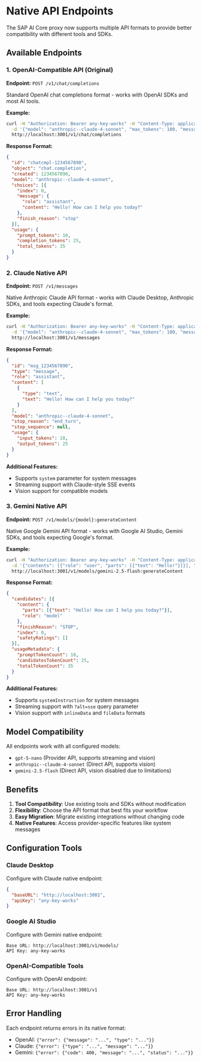 # Native API Endpoints

The SAP AI Core proxy now supports multiple API formats to provide better compatibility with different tools and SDKs.

## Available Endpoints

### 1. OpenAI-Compatible API (Original)
**Endpoint:** `POST /v1/chat/completions`

Standard OpenAI chat completions format - works with OpenAI SDKs and most AI tools.

**Example:**
```bash
curl -H "Authorization: Bearer any-key-works" -H "Content-Type: application/json" \
  -d '{"model": "anthropic--claude-4-sonnet", "max_tokens": 100, "messages": [{"role": "user", "content": "Hello!"}]}' \
  http://localhost:3001/v1/chat/completions
```

**Response Format:**
```json
{
  "id": "chatcmpl-1234567890",
  "object": "chat.completion",
  "created": 1234567890,
  "model": "anthropic--claude-4-sonnet",
  "choices": [{
    "index": 0,
    "message": {
      "role": "assistant",
      "content": "Hello! How can I help you today?"
    },
    "finish_reason": "stop"
  }],
  "usage": {
    "prompt_tokens": 10,
    "completion_tokens": 25,
    "total_tokens": 35
  }
}
```

### 2. Claude Native API
**Endpoint:** `POST /v1/messages`

Native Anthropic Claude API format - works with Claude Desktop, Anthropic SDKs, and tools expecting Claude's format.

**Example:**
```bash
curl -H "Authorization: Bearer any-key-works" -H "Content-Type: application/json" \
  -d '{"model": "anthropic--claude-4-sonnet", "max_tokens": 100, "messages": [{"role": "user", "content": "Hello!"}]}' \
  http://localhost:3001/v1/messages
```

**Response Format:**
```json
{
  "id": "msg_1234567890",
  "type": "message",
  "role": "assistant",
  "content": [
    {
      "type": "text",
      "text": "Hello! How can I help you today?"
    }
  ],
  "model": "anthropic--claude-4-sonnet",
  "stop_reason": "end_turn",
  "stop_sequence": null,
  "usage": {
    "input_tokens": 10,
    "output_tokens": 25
  }
}
```

**Additional Features:**
- Supports `system` parameter for system messages
- Streaming support with Claude-style SSE events
- Vision support for compatible models

### 3. Gemini Native API
**Endpoint:** `POST /v1/models/{model}:generateContent`

Native Google Gemini API format - works with Google AI Studio, Gemini SDKs, and tools expecting Google's format.

**Example:**
```bash
curl -H "Authorization: Bearer any-key-works" -H "Content-Type: application/json" \
  -d '{"contents": [{"role": "user", "parts": [{"text": "Hello!"}]}], "generationConfig": {"maxOutputTokens": 100}}' \
  http://localhost:3001/v1/models/gemini-2.5-flash:generateContent
```

**Response Format:**
```json
{
  "candidates": [{
    "content": {
      "parts": [{"text": "Hello! How can I help you today?"}],
      "role": "model"
    },
    "finishReason": "STOP",
    "index": 0,
    "safetyRatings": []
  }],
  "usageMetadata": {
    "promptTokenCount": 10,
    "candidatesTokenCount": 25,
    "totalTokenCount": 35
  }
}
```

**Additional Features:**
- Supports `systemInstruction` for system messages
- Streaming support with `?alt=sse` query parameter
- Vision support with `inlineData` and `fileData` formats

## Model Compatibility

All endpoints work with all configured models:
- `gpt-5-nano` (Provider API, supports streaming and vision)
- `anthropic--claude-4-sonnet` (Direct API, supports vision)
- `gemini-2.5-flash` (Direct API, vision disabled due to limitations)

## Benefits

1. **Tool Compatibility**: Use existing tools and SDKs without modification
2. **Flexibility**: Choose the API format that best fits your workflow
3. **Easy Migration**: Migrate existing integrations without changing code
4. **Native Features**: Access provider-specific features like system messages

## Configuration Tools

### Claude Desktop
Configure with Claude native endpoint:
```json
{
  "baseURL": "http://localhost:3001",
  "apiKey": "any-key-works"
}
```

### Google AI Studio
Configure with Gemini native endpoint:
```
Base URL: http://localhost:3001/v1/models/
API Key: any-key-works
```

### OpenAI-Compatible Tools
Configure with OpenAI endpoint:
```
Base URL: http://localhost:3001/v1
API Key: any-key-works
```

## Error Handling

Each endpoint returns errors in its native format:
- OpenAI: `{"error": {"message": "...", "type": "..."}}`
- Claude: `{"error": {"type": "...", "message": "..."}}`
- Gemini: `{"error": {"code": 400, "message": "...", "status": "..."}}`
